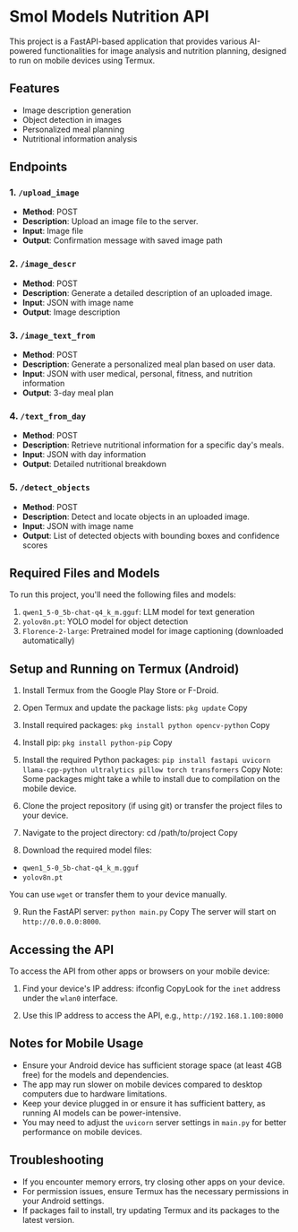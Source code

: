 # Smol Models Nutrition API

This project is a FastAPI-based application that provides various AI-powered functionalities for image analysis and nutrition planning, designed to run on mobile devices using Termux.

## Features

- Image description generation
- Object detection in images
- Personalized meal planning
- Nutritional information analysis

## Endpoints

### 1. `/upload_image`

- **Method**: POST
- **Description**: Upload an image file to the server.
- **Input**: Image file
- **Output**: Confirmation message with saved image path

### 2. `/image_descr`

- **Method**: POST
- **Description**: Generate a detailed description of an uploaded image.
- **Input**: JSON with image name
- **Output**: Image description

### 3. `/image_text_from`

- **Method**: POST
- **Description**: Generate a personalized meal plan based on user data.
- **Input**: JSON with user medical, personal, fitness, and nutrition information
- **Output**: 3-day meal plan

### 4. `/text_from_day`

- **Method**: POST
- **Description**: Retrieve nutritional information for a specific day's meals.
- **Input**: JSON with day information
- **Output**: Detailed nutritional breakdown

### 5. `/detect_objects`

- **Method**: POST
- **Description**: Detect and locate objects in an uploaded image.
- **Input**: JSON with image name
- **Output**: List of detected objects with bounding boxes and confidence scores

## Required Files and Models

To run this project, you'll need the following files and models:

1. `qwen1_5-0_5b-chat-q4_k_m.gguf`: LLM model for text generation
2. `yolov8n.pt`: YOLO model for object detection
3. `Florence-2-large`: Pretrained model for image captioning (downloaded automatically)

## Setup and Running on Termux (Android)

1. Install Termux from the Google Play Store or F-Droid.

2. Open Termux and update the package lists:
`pkg update`
Copy
3. Install required packages:
`pkg install python opencv-python`
Copy
4. Install pip:
`pkg install python-pip`
Copy
5. Install the required Python packages:
`pip install fastapi uvicorn llama-cpp-python ultralytics pillow torch transformers`
Copy
Note: Some packages might take a while to install due to compilation on the mobile device.

6. Clone the project repository (if using git) or transfer the project files to your device.

7. Navigate to the project directory:
cd /path/to/project
Copy
8. Download the required model files:
- `qwen1_5-0_5b-chat-q4_k_m.gguf`
- `yolov8n.pt`

You can use `wget` or transfer them to your device manually.

9. Run the FastAPI server:
`python main.py`
Copy
The server will start on `http://0.0.0.0:8000`.

## Accessing the API

To access the API from other apps or browsers on your mobile device:

1. Find your device's IP address:
ifconfig
CopyLook for the `inet` address under the `wlan0` interface.

2. Use this IP address to access the API, e.g., `http://192.168.1.100:8000`

## Notes for Mobile Usage

- Ensure your Android device has sufficient storage space (at least 4GB free) for the models and dependencies.
- The app may run slower on mobile devices compared to desktop computers due to hardware limitations.
- Keep your device plugged in or ensure it has sufficient battery, as running AI models can be power-intensive.
- You may need to adjust the `uvicorn` server settings in `main.py` for better performance on mobile devices.

## Troubleshooting

- If you encounter memory errors, try closing other apps on your device.
- For permission issues, ensure Termux has the necessary permissions in your Android settings.
- If packages fail to install, try updating Termux and its packages to the latest version.
